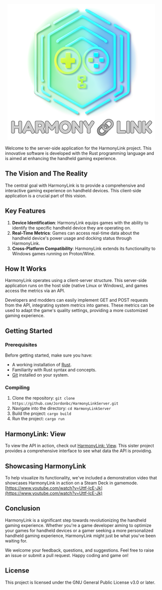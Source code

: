 <p align="center">
  <img src="Images/HarmonyLinkLogo.png" alt="HarmonyLinkLogo"/>
</p>

Welcome to the server-side application for the HarmonyLink project. This innovative software is developed with the Rust programming language and is aimed at enhancing the handheld gaming experience.

## The Vision and The Reality

The central goal with HarmonyLink is to provide a comprehensive and interactive gaming experience on handheld devices. This client-side application is a crucial part of this vision.

## Key Features

1. **Device Identification**: HarmonyLink equips games with the ability to identify the specific handheld device they are operating on.
2. **Real-Time Metrics**: Games can access real-time data about the handheld device's power usage and docking status through HarmonyLink.
3. **Cross-Platform Compatibility**: HarmonyLink extends its functionality to Windows games running on Proton/Wine.

## How It Works

HarmonyLink operates using a client-server structure. This server-side application runs on the host side (native Linux or Windows), and games access the metrics via an API.

Developers and modders can easily implement GET and POST requests from the API, integrating system metrics into games. These metrics can be used to adapt the game's quality settings, providing a more customized gaming experience.

## Getting Started
### Prerequisites
Before getting started, make sure you have:

- A working installation of [Rust](https://www.rust-lang.org).
- Familiarity with Rust syntax and concepts.
- [Git](https://git-scm.com/downloads) installed on your system.

### Compiling
1. Clone the repository: `git clone https://github.com/Jordonbc/HarmonyLinkServer.git`
2. Navigate into the directory: `cd HarmonyLinkServer`
3. Build the project: `cargo build`
4. Run the project: `cargo run`

## HarmonyLink: View

To view the API in action, check out [HarmonyLink: View](https://github.com/Jordonbc/HarmonyLinkView). This sister project provides a comprehensive interface to see what data the API is providing.

## Showcasing HarmonyLink

To help visualize its functionality, we've included a demonstration video that showcases HarmonyLink in action on a Steam Deck in gamemode. [https://www.youtube.com/watch?v=Uttf-lcE-Jk](https://www.youtube.com/watch?v=Uttf-lcE-Jk)

## Conclusion

HarmonyLink is a significant step towards revolutionizing the handheld gaming experience. Whether you're a game developer aiming to optimize your games for handheld devices or a gamer seeking a more personalized handheld gaming experience, HarmonyLink might just be what you've been waiting for.

We welcome your feedback, questions, and suggestions. Feel free to raise an issue or submit a pull request. Happy coding and game on!

## License

This project is licensed under the GNU General Public License v3.0 or later.
